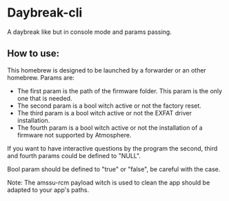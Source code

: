 # Daybreak-cli

A daybreak like but in console mode and params passing.

## How to use:

This homebrew is designed to be launched by a forwarder or an other homebrew. Params are:

- The first param is the path of the firmware folder. This param is the only one that is needed.
- The second param is a bool witch active or not the factory reset.
- The third param is a bool witch active or not the EXFAT driver installation.
- The fourth param is a bool witch active or not the installation of a firmware not supported by Atmosphere.

If you want to have interactive questions by the program the second, third and fourth params could be defined to "NULL".

Bool param should be defined to "true" or "false", be careful with the case.

Note: The amssu-rcm payload witch is used to clean the app should be adapted to your app's paths.
